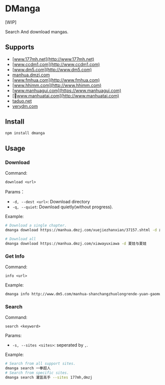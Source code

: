 # DManga

[WIP]

Search And download mangas.

## Supports

- [www.177mh.net](http://www.177mh.net)
- [www.ccdm1.com](http://www.ccdm1.com)
- [www.dm5.com](http://www.dm5.com)
- [manhua.dmzj.com](https://manhua.dmzj.com)
- [www.fmhua.com](http://www.fmhua.com)
- [www.hhimm.com](http://www.hhimm.com)
- [www.manhuagui.com](https://www.manhuagui.com)
- [www.manhuatai.com](http://www.manhuatai.com)
- [taduo.net](http://www.taduo.net)
- [verydm.com](http://www.verydm.com)

## Install

```bash
npm install dmanga
```

## Usage

### Download

Command:

`download <url>`

Params：

- `-d, --dest <url>`: Download directory
- `-q, --quiet`: Download quietly(without progress).

Example:

```bash
# Download a single chapter.
dmanga download https://manhua.dmzj.com/xuejiezhanxian/37157.shtml -d 血界战线-第0话

# Download all
dmanga download https://manhua.dmzj.com/xiawayuxiawa -d 夏娃与夏娃
```

### Get Info

Command:

`info <url>`

Example:

```bash
dmanga info http://www.dm5.com/manhua-shanchangzhuolongrende-yuan-gaomutongxue/
```

### Search

Command:

`search <keyword>`

Params:

- `-s, --sites <sites>`: seperated by `,`.

Example:

```bash
# Search from all support sites.
dmanga search 一拳超人
# Search from specific sites.
dmanga search 灌篮高手 --sites 177mh,dmzj
```
